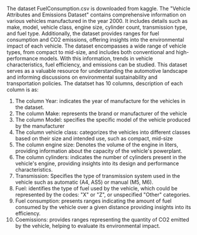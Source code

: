 The dataset FuelConsumption.csv is downloaded from kaggle.
The "Vehicle Attributes and Emissions Dataset" contains comprehensive information on various vehicles manufactured in the year 2000.
It includes details such as make, model, vehicle class, engine size, cylinder count, transmission type, and fuel type. Additionally, the dataset provides ranges for fuel consumption and CO2 emissions, offering insights into the environmental impact of each vehicle. The dataset encompasses a wide range of vehicle types, from compact to mid-size, and includes both conventional and high-performance models.
With this information, trends in vehicle characteristics, fuel efficiency, and emissions can be studied. This dataset serves as a valuable resource for understanding the automotive landscape and informing discussions on environmental sustainability and transportation policies.
The datatset has 10 columns, description of each column is as:
1) The column Year: indicates the year of manufacture for the vehicles in the dataset.
2) The column Make: represents the brand or manufacturer of the vehicle
3) The column Model: specifies the specific model of the vehicle produced by the manufacturer
4) The column vehicle class: categorizes the vehicles into different classes based on their size and intended use, such as compact, mid-size
5) The column engine size: Denotes the volume of the engine in liters, providing information about the capacity of the vehicle's powerplant.
6) The column cylinders: indicates the number of cylinders present in the vehicle's engine, providing insights into its design and performance characteristics.
7) Transmission: Specifies the type of transmission system used in the vehicle such as automatic (A4, AS5) or manual (M5, M6).
8) Fuel: identifies the type of fuel used by the vehicle, which could be represented by the codes: "X" or "Z", or unspecified "Other" categories.
9) Fuel consumption: presents ranges indicating the amount of fuel consumed by the vehicle over a given distance providing insights into its efficiency.
10) Coemissions: provides ranges representing the quantity of CO2 emitted by the vehicle, helping to evaluate its environmental impact.